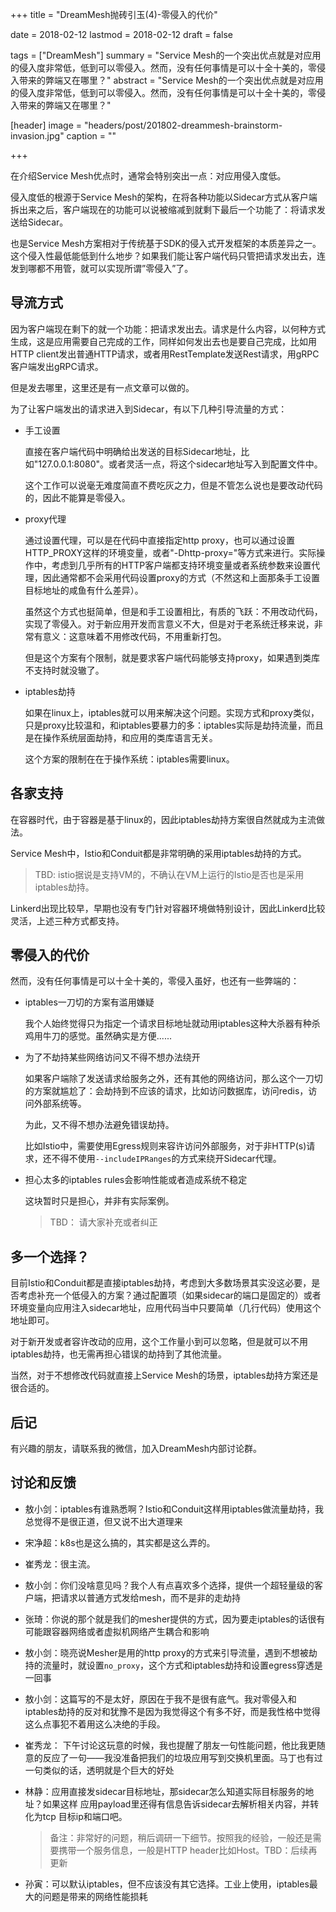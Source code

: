 +++
title = "DreamMesh抛砖引玉(4)-零侵入的代价"

date = 2018-02-12
lastmod = 2018-02-12
draft = false

tags = ["DreamMesh"]
summary = "Service Mesh的一个突出优点就是对应用的侵入度非常低，低到可以零侵入。然而，没有任何事情是可以十全十美的，零侵入带来的弊端又在哪里？"
abstract = "Service Mesh的一个突出优点就是对应用的侵入度非常低，低到可以零侵入。然而，没有任何事情是可以十全十美的，零侵入带来的弊端又在哪里？"

[header]
image = "headers/post/201802-dreammesh-brainstorm-invasion.jpg"
caption = ""

+++

在介绍Service Mesh优点时，通常会特别突出一点：对应用侵入度低。

侵入度低的根源于Service Mesh的架构，在将各种功能以Sidecar方式从客户端拆出来之后，客户端现在的功能可以说被缩减到就剩下最后一个功能了：将请求发送给Sidecar。

也是Service Mesh方案相对于传统基于SDK的侵入式开发框架的本质差异之一。这个侵入性最低能低到什么地步？如果我们能让客户端代码只管把请求发出去，连发到哪都不用管，就可以实现所谓”零侵入”了。

## 导流方式

因为客户端现在剩下的就一个功能：把请求发出去。请求是什么内容，以何种方式生成，这是应用需要自己完成的工作，同样如何发出去也是要自己完成，比如用HTTP client发出普通HTTP请求，或者用RestTemplate发送Rest请求，用gRPC客户端发出gRPC请求。

但是发去哪里，这里还是有一点文章可以做的。

为了让客户端发出的请求进入到Sidecar，有以下几种引导流量的方式：

- 手工设置

	直接在客户端代码中明确给出发送的目标Sidecar地址，比如"127.0.0.1:8080"。或者灵活一点，将这个sidecar地址写入到配置文件中。

	这个工作可以说毫无难度简直不费吃灰之力，但是不管怎么说也是要改动代码的，因此不能算是零侵入。

- proxy代理

	通过设置代理，可以是在代码中直接指定http proxy，也可以通过设置HTTP_PROXY这样的环境变量，或者"-Dhttp-proxy="等方式来进行。实际操作中，考虑到几乎所有的HTTP客户端都支持环境变量或者系统参数来设置代理，因此通常都不会采用代码设置proxy的方式（不然这和上面那条手工设置目标地址的咸鱼有什么差异）。

	虽然这个方式也挺简单，但是和手工设置相比，有质的飞跃：不用改动代码，实现了零侵入。对于新应用开发而言意义不大，但是对于老系统迁移来说，非常有意义：这意味着不用修改代码，不用重新打包。

	但是这个方案有个限制，就是要求客户端代码能够支持proxy，如果遇到类库不支持时就没辙了。

- iptables劫持

	如果在linux上，iptables就可以用来解决这个问题。实现方式和proxy类似，只是proxy比较温和，和iptables要暴力的多：iptables实际是劫持流量，而且是在操作系统层面劫持，和应用的类库语言无关。

	这个方案的限制在在于操作系统：iptables需要linux。

## 各家支持

在容器时代，由于容器是基于linux的，因此iptables劫持方案很自然就成为主流做法。

Service Mesh中，Istio和Conduit都是非常明确的采用iptables劫持的方式。

> TBD: istio据说是支持VM的，不确认在VM上运行的Istio是否也是采用iptables劫持。

Linkerd出现比较早，早期也没有专门针对容器环境做特别设计，因此Linkerd比较灵活，上述三种方式都支持。

## 零侵入的代价

然而，没有任何事情是可以十全十美的，零侵入虽好，也还有一些弊端的：

- iptables一刀切的方案有滥用嫌疑

	我个人始终觉得只为指定一个请求目标地址就动用iptables这种大杀器有种杀鸡用牛刀的感觉。虽然确实是方便......

- 为了不劫持某些网络访问又不得不想办法绕开

	如果客户端除了发送请求给服务之外，还有其他的网络访问，那么这个一刀切的方案就尴尬了：会劫持到不应该的请求，比如访问数据库，访问redis，访问外部系统等。

	为此，又不得不想办法避免错误劫持。

	比如Istio中，需要使用Egress规则来容许访问外部服务，对于非HTTP(s)请求，还不得不使用`--includeIPRanges`的方式来绕开Sidecar代理。

- 担心太多的iptables rules会影响性能或者造成系统不稳定

	这块暂时只是担心，并非有实际案例。

	> TBD： 请大家补充或者纠正

## 多一个选择？

目前Istio和Conduit都是直接iptables劫持，考虑到大多数场景其实没这必要，是否考虑补充一个低侵入的方案？通过配置项（如果sidecar的端口是固定的）或者环境变量向应用注入sidecar地址，应用代码当中只要简单（几行代码）使用这个地址即可。

对于新开发或者容许改动的应用，这个工作量小到可以忽略，但是就可以不用iptables劫持，也无需再担心错误的劫持到了其他流量。

当然，对于不想修改代码就直接上Service Mesh的场景，iptables劫持方案还是很合适的。

## 后记

有兴趣的朋友，请联系我的微信，加入DreamMesh内部讨论群。

## 讨论和反馈

- 敖小剑：iptables有谁熟悉啊？Istio和Conduit这样用iptables做流量劫持，我总觉得不是很正道，但又说不出大道理来

- 宋净超：k8s也是这么搞的，其实都是这么弄的。

- 崔秀龙：很主流。

- 敖小剑：你们没啥意见吗？我个人有点喜欢多个选择，提供一个超轻量级的客户端，把请求以普通方式发给mesh，而不是非的走劫持

- 张琦：你说的那个就是我们的mesher提供的方式，因为要走iptables的话很有可能跟容器网络或者虚拟机网络产生耦合和影响

- 敖小剑：晓亮说Mesher是用的http proxy的方式来引导流量，遇到不想被劫持的流量时，就设置`no_proxy`，这个方式和iptables劫持和设置egress穿透是一回事

- 敖小剑：这篇写的不是太好，原因在于我不是很有底气。我对零侵入和iptables劫持的反对和犹豫不是因为我觉得这个有多不好，而是我性格中觉得这么点事犯不着用这么决绝的手段。

- 崔秀龙： 下午讨论这玩意的时候，我也提醒了朋友一句性能问题，他比我更随意的反应了一句——我没准备把我们的垃圾应用写到交换机里面。马丁也有过一句类似的话，透明就是个巨大的好处

- 林静：应用直接发sidecar目标地址，那sidecar怎么知道实际目标服务的地址？如果这样 应用payload里还得有信息告诉sidecar去解析相关内容，并转化为tcp 目标ip和端口吧。

	> 备注：非常好的问题，稍后调研一下细节。按照我的经验，一般还是需要携带一个服务信息，一般是HTTP header比如Host。TBD：后续再更新

- 孙寅：可以默认iptables，但不应该没有其它选择。工业上使用，iptables最大的问题是带来的网络性能损耗

